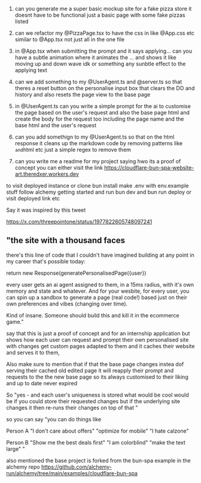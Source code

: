 1. can you generate me a super basic mockup site for a fake pizza store it doesnt have to be functional just a basic page with some fake pizzas listed



2. can we refactor my @PizzaPage.tsx to have the css in like @App.css etc similar to @App.tsx not just all in the one file


3. in @App.tsx when submitting the prompt and it says applying... can you have a subtle animation where it animates the ... and shows it like moving up and down wave idk or something any sunbtle effect to the applying text 

4. can we add something to my @UserAgent.ts and @server.ts so that theres a reset button on the personalise input box that clears the DO and history and also resets the page view to the base page

5. in @UserAgent.ts can you write a simple prompt for the ai to customise the page based on the user's request and also the base page html and create the body for the request too including the page name and the base html and the user's request

6. can you add somethign to my @UserAgent.ts so that on the html response it cleans up the markdown code by removing patterns like ``` and ```html etc just a simple regex to remove them


7. can you write me a readme for my project saying hwo its a proof of concept you can either visit the link  https://cloudflare-bun-spa-website-art.theredxer.workers.dev 

to visit deployed instance or clone bun install
make .env with env.example stuff follow alchemy getting started and run bun dev and bun run deploy or visit deployed link etc

Say it was inspired by this tweet

https://x.com/threepointone/status/1977822605748097241

"the site with a thousand faces
---

there's this line of code that I couldn't have imagined building at any point in my career that's possible today:

return new Response(generatePersonalisedPage({user})

every user gets an ai agent assigned to them, in a 15ms radius, with it's own memory and state and whatever. And for your wesbite, for every user, you can spin up a sandbox to generate a page (real code!) based just on their own preferences and vibes (changing over time).

Kind of insane. Someone should build this and kill it in the ecommerce game."

say that this is just a proof of concept and for an internship application but shows how each user can request and prompt their own personalised site with changes get custom pages adapted to them and it caches their website and serves it to them,

Also make sure to mention that if that the base page changes instea dof serving their cached old edited page it will reapply their prompt and requests to the the new base page so its always customised to their liking and up to date never expired

So
"yes - and each user's uniqueness is stored
what would be cool would be if you could store their requested changes but if the underlying site changes it then re-runs their changes on top of that
"

so you can say "you can do things like

Person A
"I don't care about offers"
"optimize for mobile"
"I hate calzone"

Person B
"Show me the best deals first"
"I am colorblind"
"make the text large"
"

also mentioned the base project is forked from the bun-spa example in the alchemy repo https://github.com/alchemy-run/alchemy/tree/main/examples/cloudflare-bun-spa

 